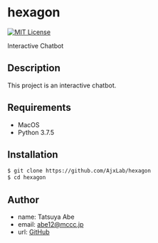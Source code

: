 hexagon
=======

[![MIT License](http://img.shields.io/badge/license-MIT-blue.svg?style=flat)](LICENSE)

Interactive Chatbot

## Description
This project is an interactive chatbot.

## Requirements
- MacOS
- Python 3.7.5


## Installation
```sh
$ git clone https://github.com/AjxLab/hexagon
$ cd hexagon
```


## Author
- name: Tatsuya Abe
- email: abe12@mccc.jp
- url: [GitHub](https://github.com/AjxLab)

